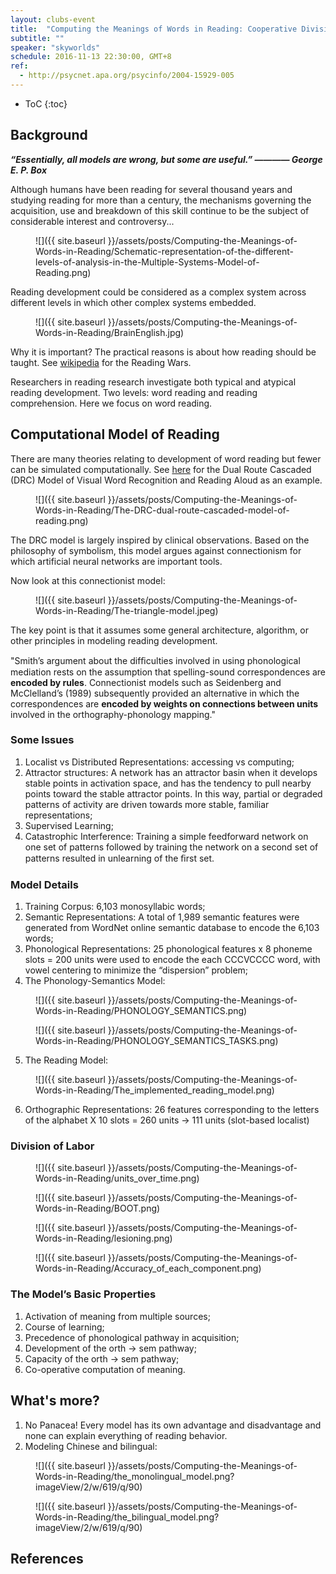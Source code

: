 ```yaml
---
layout: clubs-event
title:  "Computing the Meanings of Words in Reading: Cooperative Division of Labor Between Visual and Phonological Processes"
subtitle: ""
speaker: "skyworlds"
schedule: 2016-11-13 22:30:00, GMT+8
ref: 
  - http://psycnet.apa.org/psycinfo/2004-15929-005
---
```



* ToC
{:toc}

## Background    


***“Essentially, all models are wrong, but some are useful.” ———— George E. P. Box***      


Although humans have been reading for several thousand years and studying reading for more than a century, the mechanisms governing the acquisition, use and breakdown of this skill continue to be the subject of considerable interest and controversy...


<figure markdown="1">
![]({{ site.baseurl }}/assets/posts/Computing-the-Meanings-of-Words-in-Reading/Schematic-representation-of-the-different-levels-of-analysis-in-the-Multiple-Systems-Model-of-Reading.png)
</figure>


Reading development could be considered as a complex system across different levels in which other complex systems embedded.


<figure markdown="1">
![]({{ site.baseurl }}/assets/posts/Computing-the-Meanings-of-Words-in-Reading/BrainEnglish.jpg)
</figure>


Why it is important? The practical reasons is about how reading should be taught. See [wikipedia](https://en.wikipedia.org/wiki/Teaching_reading:_whole_language_and_phonics) for the Reading Wars.


Researchers in reading research investigate both typical and atypical reading development. Two levels: word reading and reading comprehension. Here we focus on word reading.


## Computational Model of Reading


There are many theories relating to development of word reading but fewer can be simulated computationally. See [here](http://www.cogsci.mq.edu.au/~ssaunder/DRC/) for the Dual Route Cascaded (DRC) Model of Visual Word Recognition and Reading Aloud as an example.


<figure markdown="1">
![]({{ site.baseurl }}/assets/posts/Computing-the-Meanings-of-Words-in-Reading/The-DRC-dual-route-cascaded-model-of-reading.png)
</figure>  


The DRC model is largely inspired by clinical observations. Based on the philosophy of symbolism, this model argues against connectionism for which artificial neural networks are important tools.


Now look at this connectionist model: 


<figure markdown="1">
![]({{ site.baseurl }}/assets/posts/Computing-the-Meanings-of-Words-in-Reading/The-triangle-model.jpeg)
</figure>

 The key point is that it assumes some general architecture, algorithm, or other principles in modeling reading development.
 
 
 "Smith’s argument about the difﬁculties involved in using phonological mediation rests on the assumption that spelling-sound correspondences are **encoded by rules**. Connectionist models such as Seidenberg and McClelland’s (1989) subsequently provided an alternative in which the correspondences are **encoded by weights on connections between units** involved in the orthography-phonology mapping."


### **Some Issues**   
  1) Localist vs Distributed Representations: accessing vs computing;   
  2) Attractor structures: A network has an attractor basin when it develops stable points in activation space, and has the tendency to pull nearby points toward the stable attractor points. In this way, partial or degraded patterns of activity are driven towards more stable, familiar representations;
  3) Supervised Learning;   
  4) Catastrophic Interference: Training a simple feedforward network on one set of patterns followed by training the network on a second set of patterns resulted in unlearning of the ﬁrst set.    
  
  
### **Model Details**   
  1) Training Corpus: 6,103 monosyllabic words;    
  2) Semantic Representations: A total of 1,989 semantic features were generated from WordNet online semantic database to encode the 6,103 words;   
  3) Phonological Representations: 25 phonological features x 8 phoneme slots = 200 units were used to encode the each CCCVCCCC word, with vowel centering to minimize the “dispersion” problem;   
  4) The Phonology-Semantics Model:    


<figure markdown="1">
![]({{ site.baseurl }}/assets/posts/Computing-the-Meanings-of-Words-in-Reading/PHONOLOGY_SEMANTICS.png)
</figure>


<figure markdown="1">
![]({{ site.baseurl }}/assets/posts/Computing-the-Meanings-of-Words-in-Reading/PHONOLOGY_SEMANTICS_TASKS.png)
</figure>


  5) The Reading Model:    
  
  
<figure markdown="1">
![]({{ site.baseurl }}/assets/posts/Computing-the-Meanings-of-Words-in-Reading/The_implemented_reading_model.png)
</figure>
  
  
  6) Orthographic Representations: 26 features corresponding to the letters of the alphabet X 10 slots = 260 units -> 111 units (slot-based localist)    
  

### **Division of Labor** 


<figure markdown="1">
![]({{ site.baseurl }}/assets/posts/Computing-the-Meanings-of-Words-in-Reading/units_over_time.png)
</figure>


<figure markdown="1">
![]({{ site.baseurl }}/assets/posts/Computing-the-Meanings-of-Words-in-Reading/BOOT.png)
</figure>


<figure markdown="1">
![]({{ site.baseurl }}/assets/posts/Computing-the-Meanings-of-Words-in-Reading/lesioning.png)
</figure>


<figure markdown="1">
![]({{ site.baseurl }}/assets/posts/Computing-the-Meanings-of-Words-in-Reading/Accuracy_of_each_component.png)
</figure>


### **The Model’s Basic Properties**   
  1) Activation of meaning from multiple sources;    
  2) Course of learning;    
  3) Precedence of phonological pathway in acquisition;    
  4) Development of the orth -> sem pathway;    
  5) Capacity of the orth -> sem pathway;    
  6) Co-operative computation of meaning.    


## What's more?

  1) No Panacea! Every model has its own advantage and disadvantage and none can explain everything of reading behavior.    
  2) Modeling Chinese and bilingual:


<figure markdown="1">
![]({{ site.baseurl }}/assets/posts/Computing-the-Meanings-of-Words-in-Reading/the_monolingual_model.png?imageView/2/w/619/q/90)
</figure>
  

<figure markdown="1">
![]({{ site.baseurl }}/assets/posts/Computing-the-Meanings-of-Words-in-Reading/the_bilingual_model.png?imageView/2/w/619/q/90)
</figure>


## References   

[^1]: Harm, M. W., & Seidenberg, M. S. (2004) Computing the Meanings of Words in Reading: Cooperative Division of Labor Between Visual and Phonological Processes. Psychological Review, 111(3), 662-720.  


[^2]: Cortese, M. J., & Balota, D. A. (2012) Visual Word Recognition in Skilled Adult Readers. in The Cambridge Handbook of Psycholinguistics (pp.159-185).


[^3]: Yang J., McCandliss B.D., Shu H., & Zevin, J. D. (2009) Simulating language-specific and language-general effects in a statistical learning model of Chinese reading. Journal of Memory and Language. 2009;61(2), 238–257.


[^4]: Yang, J., Shu, H., McCandliss, B. D., & Zevin, J. D. (2013) Orthographic influences on division of labor in learning to read Chinese and English: insights from computational modeling. Bilingualism: Language and Cognition, 16(2), 354–366.

